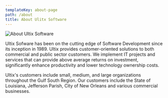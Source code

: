 ```yaml
---
templateKey: about-page
path: /about
title: About Ulitx Software
---
```

![About Ultix Software](/img/ultixsoftwarelogo.png "About Ultix Software")

Ultix Sofware has been on the cutting edge of Software Development since its inception in 1989.  Ultix provides customer-oriented solutions to both commercial and public sector customers.  We implement IT projects and services that can provide above average returns on investment, significantly enhance productivity and lower technology ownership costs.

Ultix's customers include small, medium, and large organizations throughout the Gulf South Region. Our customers include the State of Louisiana, Jefferson Parish, City of New Orleans and various commercial businesses.